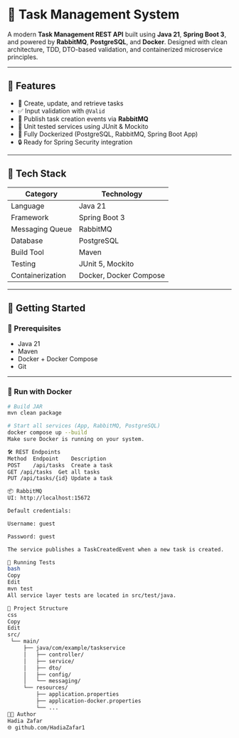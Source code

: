 # 📝 Task Management System

A modern **Task Management REST API** built using **Java 21**, **Spring Boot 3**, and powered by **RabbitMQ**, **PostgreSQL**, and **Docker**. Designed with clean architecture, TDD, DTO-based validation, and containerized microservice principles.

---

## 🚀 Features

- 📌 Create, update, and retrieve tasks
- ✅ Input validation with `@Valid`
- 📨 Publish task creation events via **RabbitMQ**
- 🧪 Unit tested services using JUnit & Mockito
- 🐳 Fully Dockerized (PostgreSQL, RabbitMQ, Spring Boot App)
- 🔒 Ready for Spring Security integration

---

## 🧰 Tech Stack

| Category           | Technology                     |
|--------------------|--------------------------------|
| Language           | Java 21                        |
| Framework          | Spring Boot 3                  |
| Messaging Queue    | RabbitMQ                       |
| Database           | PostgreSQL                     |
| Build Tool         | Maven                          |
| Testing            | JUnit 5, Mockito               |
| Containerization   | Docker, Docker Compose         |

---

## 🏁 Getting Started

### 🚨 Prerequisites

- Java 21
- Maven
- Docker + Docker Compose
- Git

---

### 🐳 Run with Docker

```bash
# Build JAR
mvn clean package

# Start all services (App, RabbitMQ, PostgreSQL)
docker compose up --build
Make sure Docker is running on your system.

🛠 REST Endpoints
Method	Endpoint	Description
POST	/api/tasks	Create a task
GET	/api/tasks	Get all tasks
PUT	/api/tasks/{id}	Update a task

📦 RabbitMQ
UI: http://localhost:15672

Default credentials:

Username: guest

Password: guest

The service publishes a TaskCreatedEvent when a new task is created.

🧪 Running Tests
bash
Copy
Edit
mvn test
All service layer tests are located in src/test/java.

📂 Project Structure
css
Copy
Edit
src/
 └── main/
     ├── java/com/example/taskservice
     │   ├── controller/
     │   ├── service/
     │   ├── dto/
     │   ├── config/
     │   └── messaging/
     └── resources/
         ├── application.properties
         ├── application-docker.properties
         └── ...
🧑‍💻 Author
Hadia Zafar
🌐 github.com/HadiaZafar1

